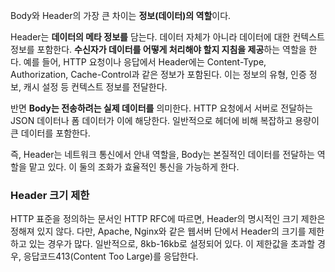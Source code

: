Body와 Header의 가장 큰 차이는 <strong>정보(데이터)의 역할</strong>이다.

Header는 <strong>데이터의 메타 정보를</strong> 담는다. 데이터 자체가 아니라 데이터에 대한 컨텍스트 정보를 포함한다. <strong>수신자가 데이터를 어떻게 처리해야 할지 지침을 제공</strong>하는 역할을 한다. 예를 들어, HTTP 요청이나 응답에서 Header에는 Content-Type, Authorization, Cache-Control과 같은 정보가 포함된다. 이는 정보의 유형, 인증 정보, 캐시 설정 등 컨텍스트 정보를 전달한다.

반면 <strong>Body는 전송하려는 실제 데이터를</strong> 의미한다. HTTP 요청에서 서버로 전달하는 JSON 데이터나 폼 데이터가 이에 해당한다. 일반적으로 헤더에 비해 복잡하고 용량이 큰 데이터를 포함한다.

즉, Header는 네트워크 통신에서 안내 역할을, Body는 본질적인 데이터를 전달하는 역할을 맡고 있다. 이 둘의 조화가 효율적인 통신을 가능하게 한다.

### Header 크기 제한

HTTP 표준을 정의하는 문서인 HTTP RFC에 따르면, Header의 명시적인 크기 제한은 정해져 있지 않다. 다만, Apache, Nginx와 같은 웹서버 단에서 Header의 크기를 제한하고 있는 경우가 많다. 일반적으로, 8kb-16kb로 설정되어 있다. 이 제한값을 초과할 경우, 응답코드413(Content Too Large)를 응답한다.
